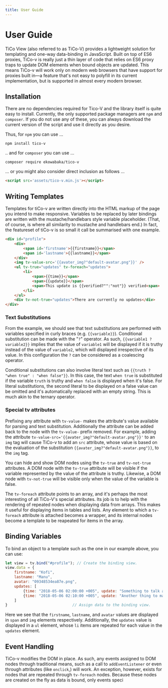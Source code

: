 ```yaml
---
title: User Guide
---
```

# User Guide
TiCo View (also referred to as TiCo-V) provides a lightweight solution for templating and one-way data-binding in JavaScript. Built on top of ES6 proxies, TiCo-v is really just a thin layer of code that relies on ES6 proxy traps to update DOM elements when bound objects are updated. This means TiCo-v will work only on modern web browsers that have support for proxies built in—a feature that's not easy to polyfill in its current implementation, but is supported in almost every modern browser.

Installation
------------
There are no dependencies required for Tico-V and the library itself is quite easy to install. Currently, the only supported package managers are `npm` and `composer`. If you do not use any of these, you can always download the current version of the script and use it directly as you desire.

Thus, for `npm` you can use ...

    npm install tico-v

.. and for `composer` you can use ...
    
    composer require ekowabaka/tico-v

... or you might also consider direct inclusion as follows ...

````html
<script src='assets/tico-v.min.js'></script>
````


## Writing Templates
Templates for tiCo-v are written directly into the HTML markup of the page you intend to make responsive. Variables to be replaced by later bindings are written with the mustache/handlebars style variable placeholder. (That, of course, is where all similarity to mustache and handlebars end.) In fact, the featureset of tiCo-v is so small it call be summarised with one example.

````html
<div id="profile">
    <div>
        <span id='firstname'>{{firstname}}</span>
        <span id='lastname'>{{lastname}}</span>
    </div>
    <img tv-value-src='{{avater_img?"default-avatar.png"}}' />
    <ul tv-true="updates" tv-foreach="updates">
        <li>
            <span>{{time}}</span>
            <span>{{update}}</span>
            <span>This update is {{verified?"":"not"}} verified<span>
        </li>
    </ul>
    <div tv-not-true="updates">There are currently no updates</div>
</div>
````

### Text Substitutions
From the example, we should see that text substitutions are performed with variables specified in curly braces (e.g. ``{{variable}}``). Conditional substitution can be made with the "`?`" operator. As such, ``{{variable1 ? variable2}}`` implies that the value of `variable1` will be displayed if it is truthy instead of the value of ``variable2``, which will displayed irrespective of its value. In this configuration the `?` can be considered as a coalescing operator.

Conditional substitutions can also involve literal text such as ``{{truth ? "when true" : "when false"}}``. In this case, the text ``when true`` is substituted if the variable ``truth`` is truthy and ``when false`` is displayed when it's false. For literal substitutions, the second literal to be displayed on a false value can be omitted and it's automatically replaced with an empty string. This is much akin to the ternary operator.

### Special tv attributes
Prefixing any attribute with `tv-value-` makes the attribute's value available for parsing and text substitution. Additionally the attribute can be added back to the node with the `tv-value-` prefix removed. For example, adding the attribute `tv-value-src='{{avater_img?"default-avatar.png"}}'` to an `img` tag will cause TiCo-v to add an `src` attribute, whose value is based on the evaluation of the substitution `{{avater_img?"default-avatar.png"}}`, to the `img` tag.

You can hide and show DOM nodes using the `tv-true` and `tv-not-true` attributes. A DOM node with the `tv-true` attribute will be visible if the variable represented by the value of the attribute is truthy. Likewise, a DOM node with `tv-not-true` will be visible only when the value of the variable is false.

The `tv-foreach` attribute points to an array, and it's perhaps the most interesting of all TiCo-V's special attributes. Its job is to help with the rendering of repeated nodes when displaying data from arrays. This makes it useful for displaying items in tables and lists. Any element to which a `tv-foreach` attribute is attached becomes a wrapper, and its internal nodes become a template to be reapeated for items in the array.

## Binding Variables
To bind an object to a template such as the one in our example above, you can use:

````js
let view = tv.bind("#profile"); // Create the binding view.
view.data = {
    firstname: "Kofi",
    lastname: "Manu",
    avatar: "09348534ea87e.png",
    updates: [
        {time: "2018-05-06 02:00:00 +005", update: "Something to talk about"},
        {time: "2018-05-06 02:10:00 +005", update: "Another thing to make noise about"},
    ]
}                             // Assign data to the binding view.
````

Here we see that the `firstname`, `lastname`, and `avatar` values are displayed in `span` and `img` elements respectively. Additionally, the `updates` value is displayed in a `ul` element, whose `li` items are repeated for each value in the `updates` element.

## Event Handling
TiCo-v modifies the DOM in place. As such, any events assigned to DOM nodes through traditional means, such as a call to `addEventListener` or even through attributes (like `onclick`,) will work. An exception, however, exists for nodes that are repeated through `tv-foreach` nodes. Because these nodes are created on the fly as data is bound, only events speci


